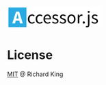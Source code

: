 # ![js-util-accessor](logo/js-util-accessor-logo.png)

# License

[MIT](https://opensource.org/licenses/MIT) @ Richard King
